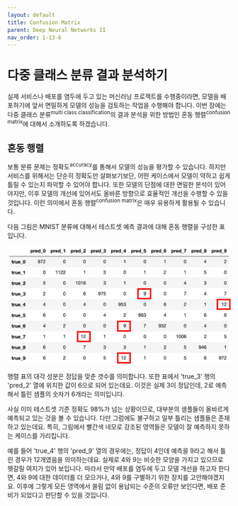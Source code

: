 ```yaml
---
layout: default
title: Confusion Matrix
parent: Deep Neural Networks II
nav_order: 1-13-6
---
```


# 다중 클래스 분류 결과 분석하기

실제 서비스나 배포를 염두에 두고 있는 머신러닝 프로젝트를 수행중이라면, 모델을 배포하기에 앞서 면밀하게 모델의 성능을 검토하는 작업을 수행해야 합니다.
이번 장에는 다중 클래스 분류<sup>multi class classification</sup>의 결과 분석을 위한 방법인 혼동 행렬<sup>confusion matrix</sup>에 대해서 소개하도록 하겠습니다.

## 혼동 행렬

보통 분류 문제는 정확도<sup>accuracy</sup>를 통해서 모델의 성능을 평가할 수 있습니다.
하지만 서비스를 위해서는 단순히 정확도만 살펴보기보단, 어떤 케이스에서 모델이 약하고 쉽게 틀릴 수 있는지 파악할 수 있어야 합니다.
또한 모델의 단점에 대한 면밀한 분석이 있어야지만, 이후 모델의 개선에 있어서도 올바른 방향으로 효율적인 개선을 수행할 수 있을 것입니다.
이런 의미에서 혼동 행렬<sup>confusion matrix</sup>은 매우 유용하게 활용될 수 있습니다.

다음 그림은 MNIST 분류에 대해서 테스트셋 예측 결과에 대해 혼동 행렬을 구성한 표입니다.

![](../../assets/images/1-13/06-confusion_matrix.png)

행렬 표의 대각 성분은 정답을 맞춘 갯수를 의미합니다.
또한 표에서 'true_3' 행의 'pred_2' 열에 위치한 값이 6으로 되어 있는데요.
이것은 실제 3이 정답인데, 2로 예측해서 틀린 샘플의 숫자가 6개라는 의미입니다.

사실 이미 테스트셋 기준 정확도 98%가 넘는 상황이므로, 대부분의 샘플들이 올바르게 예측되고 있는 것을 볼 수 있습니다.
다만 그럼에도 불구하고 일부 틀리는 샘플들은 존재하고 있는데요.
특히, 그림에서 빨간색 네모로 강조된 영역들은 모델이 잘 예측하지 못하는 케이스를 가리킵니다.

예를 들어 'true_4' 행의 'pred_9' 열의 경우에는, 정답이 4인데 예측을 9라고 해서 틀린 경우가 12개였음을 의미하는데요.
실제로 4와 9는 비슷한 모양을 가지고 있으므로 헷갈릴 여지가 있어 보입니다.
따라서 만약 배포를 염두에 두고 모델 개선을 하고자 한다면, 4와 9에 대한 데이터를 더 모으거나, 4와 9를 구별하기 위한 장치를 고안해야겠지요.
이후에 그렇게 모든 영역에서 쏠림 없이 용납되는 수준의 오류만 보인다면, 배포 준비가 되었다고 판단할 수 있을 것입니다.
